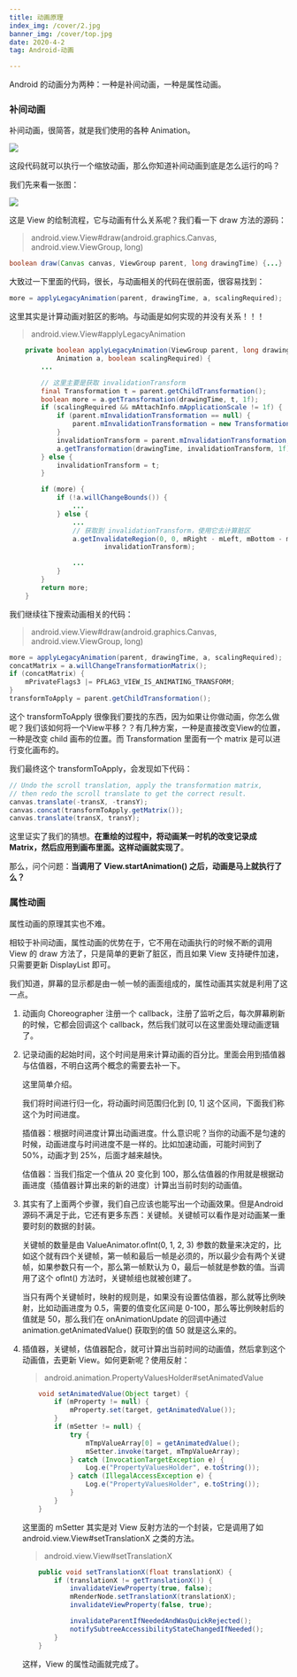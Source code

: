 ```yaml
---
title: 动画原理
index_img: /cover/2.jpg
banner_img: /cover/top.jpg
date: 2020-4-2
tag: Android-动画

---
```


Android 的动画分为两种：一种是补间动画，一种是属性动画。

### 补间动画

补间动画，很简答，就是我们使用的各种 Animation。

![](https://upload-images.jianshu.io/upload_images/1924341-e091160e76fc0dbe.png?imageMogr2/auto-orient/strip|imageView2/2/w/554/format/webp)

这段代码就可以执行一个缩放动画，那么你知道补间动画到底是怎么运行的吗？

我们先来看一张图：

![](https://upload-images.jianshu.io/upload_images/1924341-baa80bd0e507de89.png?imageMogr2/auto-orient/strip|imageView2/2/w/670/format/webp)

这是 View 的绘制流程，它与动画有什么关系呢？我们看一下 draw 方法的源码：

> android.view.View#draw(android.graphics.Canvas, android.view.ViewGroup, long)

```java
boolean draw(Canvas canvas, ViewGroup parent, long drawingTime) {...}
```

大致过一下里面的代码，很长，与动画相关的代码在很前面，很容易找到：

```java
more = applyLegacyAnimation(parent, drawingTime, a, scalingRequired);
```

这里其实是计算动画对脏区的影响。与动画是如何实现的并没有关系！！！

> android.view.View#applyLegacyAnimation

```java
    private boolean applyLegacyAnimation(ViewGroup parent, long drawingTime,
            Animation a, boolean scalingRequired) {
        ...

        // 这里主要是获取 invalidationTransform
        final Transformation t = parent.getChildTransformation();
        boolean more = a.getTransformation(drawingTime, t, 1f);
        if (scalingRequired && mAttachInfo.mApplicationScale != 1f) {
            if (parent.mInvalidationTransformation == null) {
                parent.mInvalidationTransformation = new Transformation();
            }
            invalidationTransform = parent.mInvalidationTransformation;
            a.getTransformation(drawingTime, invalidationTransform, 1f);
        } else {
            invalidationTransform = t;
        }

        if (more) {
            if (!a.willChangeBounds()) {
                ...
            } else {
                ...
                // 获取到 invalidationTransform，使用它去计算脏区
                a.getInvalidateRegion(0, 0, mRight - mLeft, mBottom - mTop, region,
                        invalidationTransform);

                ...
            }
        }
        return more;
    }

```

我们继续往下搜索动画相关的代码：

> android.view.View#draw(android.graphics.Canvas, android.view.ViewGroup, long)

```java
more = applyLegacyAnimation(parent, drawingTime, a, scalingRequired);
concatMatrix = a.willChangeTransformationMatrix();
if (concatMatrix) {
    mPrivateFlags3 |= PFLAG3_VIEW_IS_ANIMATING_TRANSFORM;
}
transformToApply = parent.getChildTransformation();
```

这个 transformToApply 很像我们要找的东西，因为如果让你做动画，你怎么做呢？我们该如何将一个View平移？？有几种方案，一种是直接改变View的位置，一种是改变 child 画布的位置。而 Transformation 里面有一个 matrix 是可以进行变化画布的。

我们最终这个 transformToApply，会发现如下代码：

```java
// Undo the scroll translation, apply the transformation matrix,
// then redo the scroll translate to get the correct result.
canvas.translate(-transX, -transY);
canvas.concat(transformToApply.getMatrix());
canvas.translate(transX, transY);
```

这里证实了我们的猜想。**在重绘的过程中，将动画某一时机的改变记录成 Matrix，然后应用到画布里面。这样动画就实现了**。

那么，问个问题：**当调用了 View.startAnimation() 之后，动画是马上就执行了么？**



### 属性动画

属性动画的原理其实也不难。

相较于补间动画，属性动画的优势在于，它不用在动画执行的时候不断的调用 View 的 draw 方法了，只是简单的更新了脏区，而且如果 View 支持硬件加速，只需要更新 DisplayList 即可。

我们知道，屏幕的显示都是由一帧一帧的画面组成的，属性动画其实就是利用了这一点。

1. 动画向 Choreographer 注册一个 callback，注册了监听之后，每次屏幕刷新的时候，它都会回调这个 callback，然后我们就可以在这里面处理动画逻辑了。

2. 记录动画的起始时间，这个时间是用来计算动画的百分比。里面会用到插值器与估值器，不明白这两个概念的需要去补一下。

   这里简单介绍。

   我们将时间进行归一化，将动画时间范围归化到 [0, 1] 这个区间，下面我们称这个为时间进度。

   插值器：根据时间进度计算出动画进度。什么意识呢？当你的动画不是匀速的时候，动画进度与时间进度不是一样的。比如加速动画，可能时间到了 50%，动画才到 25%，后面才越来越快。

   估值器：当我们指定一个值从 20 变化到 100，那么估值器的作用就是根据动画进度（插值器计算出来的新的进度）计算出当前时刻的动画值。

3. 其实有了上面两个步骤，我们自己应该也能写出一个动画效果。但是Android源码不满足于此，它还有更多东西：关键帧。关键帧可以看作是对动画某一重要时刻的数据的封装。

   关键帧的数量是由 ValueAnimator.ofInt(0, 1, 2, 3) 参数的数量来决定的，比如这个就有四个关键帧，第一帧和最后一帧是必须的，所以最少会有两个关键帧，如果参数只有一个，那么第一帧默认为 0，最后一帧就是参数的值。当调用了这个 ofInt() 方法时，关键帧组也就被创建了。

   当只有两个关键帧时，映射的规则是，如果没有设置估值器，那么就等比例映射，比如动画进度为 0.5，需要的值变化区间是 0-100，那么等比例映射后的值就是 50，那么我们在 onAnimationUpdate 的回调中通过 animation.getAnimatedValue() 获取到的值 50 就是这么来的。

4. 插值器，关键帧，估值器配合，就可计算出当前时间的动画值，然后拿到这个动画值，去更新 View。如何更新呢？使用反射：

   > android.animation.PropertyValuesHolder#setAnimatedValue

   ```java
       void setAnimatedValue(Object target) {
           if (mProperty != null) {
               mProperty.set(target, getAnimatedValue());
           }
           if (mSetter != null) {
               try {
                   mTmpValueArray[0] = getAnimatedValue();
                   mSetter.invoke(target, mTmpValueArray);
               } catch (InvocationTargetException e) {
                   Log.e("PropertyValuesHolder", e.toString());
               } catch (IllegalAccessException e) {
                   Log.e("PropertyValuesHolder", e.toString());
               }
           }
       }
   ```

   这里面的 mSetter 其实是对 View 反射方法的一个封装，它是调用了如 android.view.View#setTranslationX 之类的方法。

   > android.view.View#setTranslationX

   ```java
       public void setTranslationX(float translationX) {
           if (translationX != getTranslationX()) {
               invalidateViewProperty(true, false);
               mRenderNode.setTranslationX(translationX);
               invalidateViewProperty(false, true);
   
               invalidateParentIfNeededAndWasQuickRejected();
               notifySubtreeAccessibilityStateChangedIfNeeded();
           }
       }
   ```

   这样，View 的属性动画就完成了。

